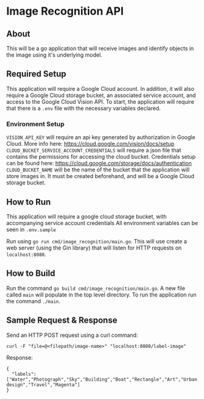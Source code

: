 # Image Recognition API

## About
This will be a go application that will receive images and identify objects in the image using it's underlying model.

## Required Setup
This application will require a Google Cloud account. In addition, it will also require a Google Cloud storage bucket, an associated service account, and access to the Google Cloud Vision API. To start, the application will
require that there is a `.env` file with the necessary
variables declared.

  ### Environment Setup
  `VISION_API_KEY` will require an api key generated by authorization in Google Cloud. More info here: https://cloud.google.com/vision/docs/setup
  `CLOUD_BUCKET_SERVICE_ACCOUNT_CREDENTIALS` will require a json file that contains the permissions for accessing the cloud bucket. Credentials setup can be found here: https://cloud.google.com/storage/docs/authentication
  `CLOUD_BUCKET_NAME` will be the name of the bucket that the application will store images in. It must be created beforehand, and will be a Google Cloud storage bucket. 

## How to Run
This application will require a google cloud storage bucket, with accompanying service account credentials
All environment variables can be seen in `.env.sample`

Run using `go run cmd/image_recognition/main.go`. This will use create a web server (using the Gin library) that will listen for HTTP requests on `localhost:8080`.

## How to Build
Run the command `go build cmd/image_recognition/main.go`.
A new file called `main` will populate in the top level directory. To run the application run the command `./main`.

## Sample Request & Response
Send an HTTP POST request using a curl command:

```
curl -F "file=@<filepath/image-name>" "localhost:8080/label-image"
```

Response:
```
{
  "labels": ["Water","Photograph","Sky","Building","Boat","Rectangle","Art","Urban design","Travel","Magenta"]
}

```